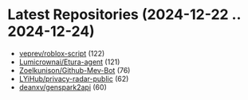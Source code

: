 # Latest Repositories (2024-12-22 .. 2024-12-24)

- [veprev/roblox-script](https://github.com/veprev/roblox-script) (122)
- [Lumicrownai/Etura-agent](https://github.com/Lumicrownai/Etura-agent) (121)
- [Zoelkunison/Github-Mev-Bot](https://github.com/Zoelkunison/Github-Mev-Bot) (76)
- [LYiHub/privacy-radar-public](https://github.com/LYiHub/privacy-radar-public) (62)
- [deanxv/genspark2api](https://github.com/deanxv/genspark2api) (60)
